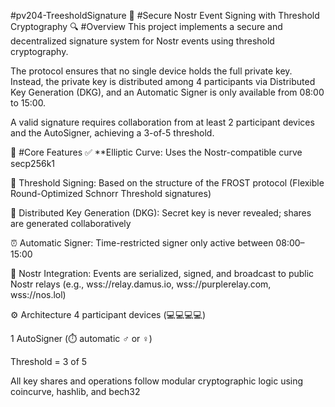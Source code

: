 #pv204-TreesholdSignature
🚀 #Secure Nostr Event Signing with Threshold Cryptography
🔍 #Overview
This project implements a secure and decentralized signature system for Nostr events using threshold cryptography.

The protocol ensures that no single device holds the full private key. Instead, the private key is distributed among 4 participants via Distributed Key Generation (DKG), and an Automatic Signer is only available from 08:00 to 15:00.

A valid signature requires collaboration from at least 2 participant devices and the AutoSigner, achieving a 3-of-5 threshold.

🔐 #Core Features
✅ **Elliptic Curve: Uses the Nostr-compatible curve secp256k1

🔁 Threshold Signing: Based on the structure of the FROST protocol (Flexible Round-Optimized Schnorr Threshold signatures)

🧩 Distributed Key Generation (DKG): Secret key is never revealed; shares are generated collaboratively

⏰ Automatic Signer: Time-restricted signer only active between 08:00–15:00

📡 Nostr Integration: Events are serialized, signed, and broadcast to public Nostr relays (e.g., wss://relay.damus.io, wss://purplerelay.com, wss://nos.lol)

⚙️ Architecture
4 participant devices (💻💻💻💻)

1 AutoSigner (⏱️ automatic ♂️ or ♀️)

Threshold = 3 of 5

All key shares and operations follow modular cryptographic logic using coincurve, hashlib, and bech32
